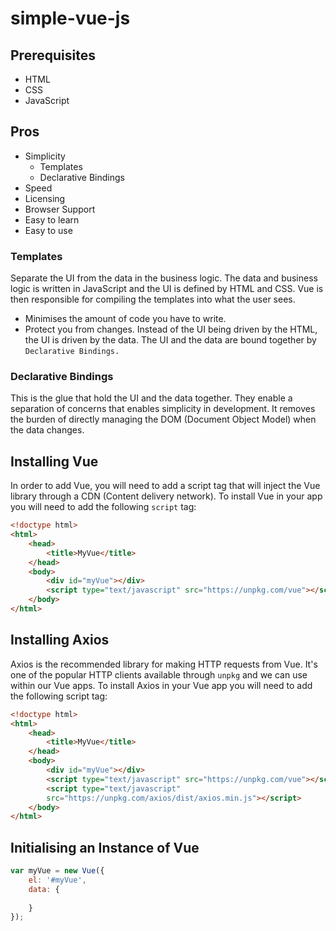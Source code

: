 # simple-vue-js

## Prerequisites

* HTML
* CSS
* JavaScript

## Pros

- Simplicity
    - Templates
    - Declarative Bindings
- Speed
- Licensing
- Browser Support
- Easy to learn
- Easy to use

### Templates

Separate the UI from the data in the business logic. The data and business logic
is written in JavaScript and the UI is defined by HTML and CSS. Vue is then
responsible for compiling the templates into what the user sees. 
* Minimises the amount of code you have to write. 
* Protect you from changes. Instead of the UI being driven by the HTML, 
the UI is driven by the data. The UI and the data are bound together by 
`Declarative Bindings.`

### Declarative Bindings

This is the glue that hold the UI and the data together. They enable a 
separation of concerns that enables simplicity in development. It removes
the burden of directly managing the DOM (Document Object Model)
when the data changes.

## Installing Vue

In order to add Vue, you will need to add a script tag that will inject the 
Vue library through a CDN (Content delivery network). To install Vue in your 
app you will need to add the following `script` tag:

```html
<!doctype html>
<html>
    <head>
        <title>MyVue</title>
    </head>
    <body>
        <div id="myVue"></div>
        <script type="text/javascript" src="https://unpkg.com/vue"></script>
    </body>
</html>
```

## Installing Axios

Axios is the recommended library for making HTTP requests from Vue. It's 
one of the popular HTTP clients available through `unpkg` and we can use
within our Vue apps. To install Axios in your Vue app you will need to add
the following script tag:

```html
<!doctype html>
<html>
    <head>
        <title>MyVue</title>
    </head>
    <body>
        <div id="myVue"></div>
        <script type="text/javascript" src="https://unpkg.com/vue"></script>
        <script type="text/javascript" 
        src="https://unpkg.com/axios/dist/axios.min.js"></script>
    </body>
</html>
```

## Initialising an Instance of Vue

```javascript
var myVue = new Vue({
    el: '#myVue',
    data: {
        
    }
});
```